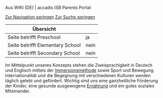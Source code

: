 Aus WIKI (DE) | accadis ISB Parents Portal

[Zur Navigation springen](/de/Konzept_der_Preschool#mw-head) [Zur Suche springen](/de/Konzept_der_Preschool#searchInput)

| Übersicht | |
| --- | --- |
| Seite betrifft Preschool | ja |
| Seite betrifft Elementary School | nein |
| Seite betrifft Secondary School | nein |

Im Mittelpunkt unseres Konzepts stehen die Zweisprachigkeit in Deutsch und Englisch mittels der [Immersionsmethode](/de/Immersionsmethode_in_der_accadis_Preschool_und_Elementary_School "Immersionsmethode in der accadis Preschool und Elementary School") sowie Sport und Bewegung. Internationalität und die Begegnung mit verschiedenen Kulturen werden täglich gelebt und gefördert. Wichtig sind uns eine ganzheitliche Förderung der Kinder, eine gesunde ausgewogene [Ernährung](/de/Ern%C3%A4hrung_und_Schulessen "Ernährung und Schulessen") und ein gutes soziales Miteinander.